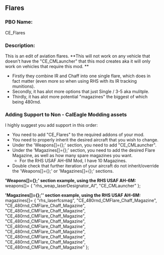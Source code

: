 ## Flares

### PBO Name: 
CE_Flares

### Description: 
This is an edit of aviation flares. 
**This will not work on any vehicle that doesn't have the "CE_CMLauncher" that this mod creates aka it will only work on vehicles that require this mod. **
  - Firstly they combine IR and Chaff into one single flare, which does in fact matter (even more so when using RHS with its IR tracking munitions).
  - Secondly, it has alot more options that just Single / 3-5 aka mulitple.
  - Thirdly, it has alot more potential "magazines" the biggest of which being 480rnd.
    
### Adding Support to Non - CalEagle Modding assets
I highly suggest you add support in this order:
  - You need to add "CE_Flares" to the required addons of your mod.
  - You need to properly inherit the desired aircraft that you wish to change.
  - Under the 'Weapons[]={};' section, you need to add "CE_CMLauncher".
  - Under the 'Magazines[]={};' section, you need to add the desired Flare Magazine, as well as how many spare magazines you want.
    - For the RHS USAF AH-6M Mod, I have 10 Magazines.
  - Double check that further iteration of your aircraft do not inherit/override the 'Weapons[]={};' or 'Magazines[]={};' sections.

**'Weapons[]={};' section example, using the RHS USAF AH-6M:**
    weapons[]=
		{
			"rhs_weap_laserDesignator_AI",
			"CE_CMLauncher"
		};

**'Magazines[]={};'' section example, using the RHS USAF AH-6M:**
    magazines[]=
		{
			"rhs_laserfcsmag",
			"CE_480rnd_CMFlare_Chaff_Magazine",
			"CE_480rnd_CMFlare_Chaff_Magazine",
			"CE_480rnd_CMFlare_Chaff_Magazine",
			"CE_480rnd_CMFlare_Chaff_Magazine",
			"CE_480rnd_CMFlare_Chaff_Magazine",
			"CE_480rnd_CMFlare_Chaff_Magazine",
			"CE_480rnd_CMFlare_Chaff_Magazine",
			"CE_480rnd_CMFlare_Chaff_Magazine",
			"CE_480rnd_CMFlare_Chaff_Magazine",
			"CE_480rnd_CMFlare_Chaff_Magazine"
		};
